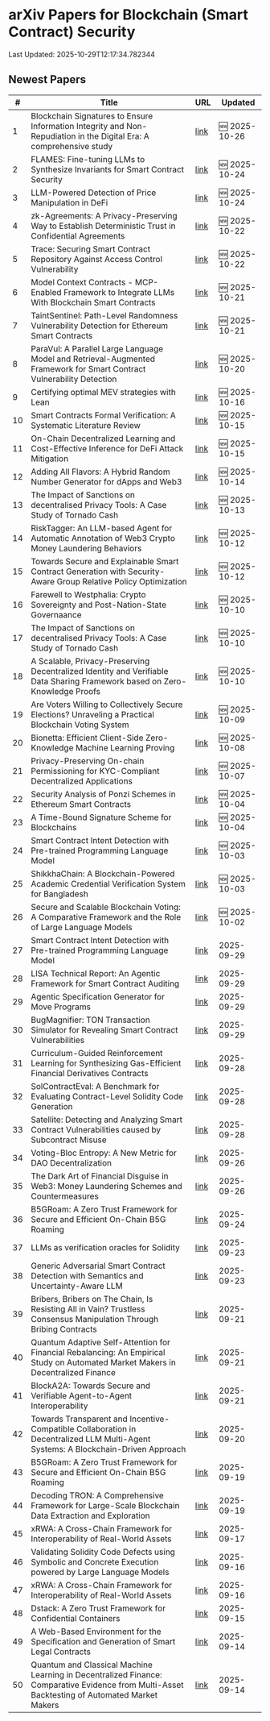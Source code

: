 # arXiv Papers for Blockchain (Smart Contract) Security

Last Updated: 2025-10-29T12:17:34.782344

## Newest Papers

|\#|Title|URL|Updated|
|---|---|---|---|
|1|Blockchain Signatures to Ensure Information Integrity and Non-Repudiation in the Digital Era: A comprehensive study|[link](http://arxiv.org/abs/2510.22561v1)|🆕 2025-10-26|
|2|FLAMES: Fine-tuning LLMs to Synthesize Invariants for Smart Contract Security|[link](http://arxiv.org/abs/2510.21401v1)|🆕 2025-10-24|
|3|LLM-Powered Detection of Price Manipulation in DeFi|[link](http://arxiv.org/abs/2510.21272v1)|🆕 2025-10-24|
|4|zk-Agreements: A Privacy-Preserving Way to Establish Deterministic Trust in Confidential Agreements|[link](http://arxiv.org/abs/2510.20007v1)|🆕 2025-10-22|
|5|Trace: Securing Smart Contract Repository Against Access Control Vulnerability|[link](http://arxiv.org/abs/2510.19254v1)|🆕 2025-10-22|
|6|Model Context Contracts - MCP-Enabled Framework to Integrate LLMs With Blockchain Smart Contracts|[link](http://arxiv.org/abs/2510.19856v1)|🆕 2025-10-21|
|7|TaintSentinel: Path-Level Randomness Vulnerability Detection for Ethereum Smart Contracts|[link](http://arxiv.org/abs/2510.18192v1)|🆕 2025-10-21|
|8|ParaVul: A Parallel Large Language Model and Retrieval-Augmented Framework for Smart Contract Vulnerability Detection|[link](http://arxiv.org/abs/2510.17919v1)|🆕 2025-10-20|
|9|Certifying optimal MEV strategies with Lean|[link](http://arxiv.org/abs/2510.14480v1)|🆕 2025-10-16|
|10|Smart Contracts Formal Verification: A Systematic Literature Review|[link](http://arxiv.org/abs/2510.17865v1)|🆕 2025-10-15|
|11|On-Chain Decentralized Learning and Cost-Effective Inference for DeFi Attack Mitigation|[link](http://arxiv.org/abs/2510.16024v1)|🆕 2025-10-15|
|12|Adding All Flavors: A Hybrid Random Number Generator for dApps and Web3|[link](http://arxiv.org/abs/2510.12062v1)|🆕 2025-10-14|
|13|The Impact of Sanctions on decentralised Privacy Tools: A Case Study of Tornado Cash|[link](http://arxiv.org/abs/2510.09443v2)|🆕 2025-10-13|
|14|RiskTagger: An LLM-based Agent for Automatic Annotation of Web3 Crypto Money Laundering Behaviors|[link](http://arxiv.org/abs/2510.17848v1)|🆕 2025-10-12|
|15|Towards Secure and Explainable Smart Contract Generation with Security-Aware Group Relative Policy Optimization|[link](http://arxiv.org/abs/2509.09942v2)|🆕 2025-10-12|
|16|Farewell to Westphalia: Crypto Sovereignty and Post-Nation-State Governaance|[link](http://arxiv.org/abs/2510.09840v1)|🆕 2025-10-10|
|17|The Impact of Sanctions on decentralised Privacy Tools: A Case Study of Tornado Cash|[link](http://arxiv.org/abs/2510.09443v1)|🆕 2025-10-10|
|18|A Scalable, Privacy-Preserving Decentralized Identity and Verifiable Data Sharing Framework based on Zero-Knowledge Proofs|[link](http://arxiv.org/abs/2510.09715v1)|🆕 2025-10-10|
|19|Are Voters Willing to Collectively Secure Elections? Unraveling a Practical Blockchain Voting System|[link](http://arxiv.org/abs/2510.08700v1)|🆕 2025-10-09|
|20|Bionetta: Efficient Client-Side Zero-Knowledge Machine Learning Proving|[link](http://arxiv.org/abs/2510.06784v1)|🆕 2025-10-08|
|21|Privacy-Preserving On-chain Permissioning for KYC-Compliant Decentralized Applications|[link](http://arxiv.org/abs/2510.05807v1)|🆕 2025-10-07|
|22|Security Analysis of Ponzi Schemes in Ethereum Smart Contracts|[link](http://arxiv.org/abs/2510.03819v1)|🆕 2025-10-04|
|23|A Time-Bound Signature Scheme for Blockchains|[link](http://arxiv.org/abs/2510.03697v1)|🆕 2025-10-04|
|24|Smart Contract Intent Detection with Pre-trained Programming Language Model|[link](http://arxiv.org/abs/2508.20086v3)|🆕 2025-10-03|
|25|ShikkhaChain: A Blockchain-Powered Academic Credential Verification System for Bangladesh|[link](http://arxiv.org/abs/2508.05334v2)|🆕 2025-10-03|
|26|Secure and Scalable Blockchain Voting: A Comparative Framework and the Role of Large Language Models|[link](http://arxiv.org/abs/2508.05865v2)|🆕 2025-10-02|
|27|Smart Contract Intent Detection with Pre-trained Programming Language Model|[link](http://arxiv.org/abs/2508.20086v2)|2025-09-29|
|28|LISA Technical Report: An Agentic Framework for Smart Contract Auditing|[link](http://arxiv.org/abs/2509.24698v1)|2025-09-29|
|29|Agentic Specification Generator for Move Programs|[link](http://arxiv.org/abs/2509.24515v1)|2025-09-29|
|30|BugMagnifier: TON Transaction Simulator for Revealing Smart Contract Vulnerabilities|[link](http://arxiv.org/abs/2509.24444v1)|2025-09-29|
|31|Curriculum-Guided Reinforcement Learning for Synthesizing Gas-Efficient Financial Derivatives Contracts|[link](http://arxiv.org/abs/2509.23976v1)|2025-09-28|
|32|SolContractEval: A Benchmark for Evaluating Contract-Level Solidity Code Generation|[link](http://arxiv.org/abs/2509.23824v1)|2025-09-28|
|33|Satellite: Detecting and Analyzing Smart Contract Vulnerabilities caused by Subcontract Misuse|[link](http://arxiv.org/abs/2509.23679v1)|2025-09-28|
|34|Voting-Bloc Entropy: A New Metric for DAO Decentralization|[link](http://arxiv.org/abs/2509.22620v1)|2025-09-26|
|35|The Dark Art of Financial Disguise in Web3: Money Laundering Schemes and Countermeasures|[link](http://arxiv.org/abs/2509.21831v1)|2025-09-26|
|36|B5GRoam: A Zero Trust Framework for Secure and Efficient On-Chain B5G Roaming|[link](http://arxiv.org/abs/2509.16390v2)|2025-09-24|
|37|LLMs as verification oracles for Solidity|[link](http://arxiv.org/abs/2509.19153v1)|2025-09-23|
|38|Generic Adversarial Smart Contract Detection with Semantics and Uncertainty-Aware LLM|[link](http://arxiv.org/abs/2509.18934v1)|2025-09-23|
|39|Bribers, Bribers on The Chain, Is Resisting All in Vain? Trustless Consensus Manipulation Through Bribing Contracts|[link](http://arxiv.org/abs/2509.17185v1)|2025-09-21|
|40|Quantum Adaptive Self-Attention for Financial Rebalancing: An Empirical Study on Automated Market Makers in Decentralized Finance|[link](http://arxiv.org/abs/2509.16955v1)|2025-09-21|
|41|BlockA2A: Towards Secure and Verifiable Agent-to-Agent Interoperability|[link](http://arxiv.org/abs/2508.01332v3)|2025-09-21|
|42|Towards Transparent and Incentive-Compatible Collaboration in Decentralized LLM Multi-Agent Systems: A Blockchain-Driven Approach|[link](http://arxiv.org/abs/2509.16736v1)|2025-09-20|
|43|B5GRoam: A Zero Trust Framework for Secure and Efficient On-Chain B5G Roaming|[link](http://arxiv.org/abs/2509.16390v1)|2025-09-19|
|44|Decoding TRON: A Comprehensive Framework for Large-Scale Blockchain Data Extraction and Exploration|[link](http://arxiv.org/abs/2509.16292v1)|2025-09-19|
|45|xRWA: A Cross-Chain Framework for Interoperability of Real-World Assets|[link](http://arxiv.org/abs/2509.12957v2)|2025-09-17|
|46|Validating Solidity Code Defects using Symbolic and Concrete Execution powered by Large Language Models|[link](http://arxiv.org/abs/2509.13023v1)|2025-09-16|
|47|xRWA: A Cross-Chain Framework for Interoperability of Real-World Assets|[link](http://arxiv.org/abs/2509.12957v1)|2025-09-16|
|48|Dstack: A Zero Trust Framework for Confidential Containers|[link](http://arxiv.org/abs/2509.11555v1)|2025-09-15|
|49|A Web-Based Environment for the Specification and Generation of Smart Legal Contracts|[link](http://arxiv.org/abs/2509.11258v1)|2025-09-14|
|50|Quantum and Classical Machine Learning in Decentralized Finance: Comparative Evidence from Multi-Asset Backtesting of Automated Market Makers|[link](http://arxiv.org/abs/2510.15903v1)|2025-09-14|

